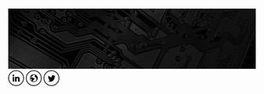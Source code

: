 <span><img alt="Black and white close-up of PCB" src="assets/circuit.jpg"></span>
<a href="https://www.linkedin.com/in/robbieyng"><img alt="LinkedIn" height="32" width="32" src="assets/linkedin.png"></a>
<a href="https://robertcyoung.com/"><img alt="Website" height="32" width="32" src="assets/web.png"></a>
<a href="https://twitter.com/robbie_yng"><img alt="Twitter" height="32" width="32" src="assets/twitter.png"></a>

